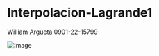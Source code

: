 # Interpolacion-Lagrande1
William Argueta 0901-22-15799

![image](https://github.com/user-attachments/assets/1f3a44db-6c73-4b15-af19-1192be4bf13f)
